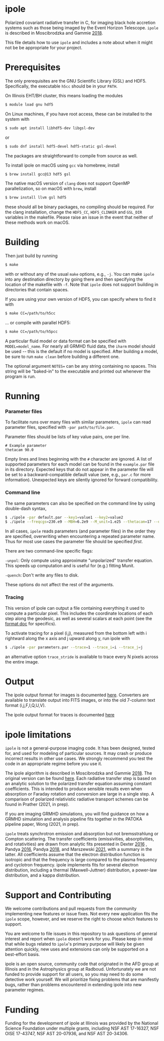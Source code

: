 # ipole
Polarized covariant radiative transfer in C, for imaging black hole accretion systems such as those being imaged by the Event Horizon Telescope. `ipole` is described in Moscibrodzka and Gammie [2018](https://ui.adsabs.harvard.edu/abs/2018MNRAS.475...43M/abstract).

This file details how to use `ipole` and includes a note about when it might not be be appropriate for your project.

# Prerequisites

The only prerequisites are the GNU Scientific Library (GSL) and HDF5. Specifically, the executable ```h5cc``` should be in your ```PATH```.

On Illinois EHT/BH cluster, this means loading the modules
```bash
$ module load gnu hdf5
```

On Linux machines, if you have root access, these can be installed to the system with
```bash
$ sudo apt install libhdf5-dev libgsl-dev
```
or
```bash
$ sudo dnf install hdf5-devel hdf5-static gsl-devel
```
The packages are straightforward to compile from source as well.

To install ipole on macOS using ```gcc``` via homebrew, install 
```bash
$ brew install gcc@13 hdf5 gsl
```

The native macOS version of ```clang``` does not support OpenMP parallelization, so on macOS with ```brew```, install
```bash
$ brew install llvm gsl hdf5
```
these should all be binary packages, no compiling should be required.
For the clang installation, change the ```HDF5_CC```, ```HDF5_CLINKER``` and ```GSL_DIR``` variables in the makefile. Please raise an issue in the event that neither of these methods work on macOS.

# Building

Then just build by running

```bash
$ make
```
with or without any of the usual ```make``` options, e.g., ```-j```.  You can 
make `ipole` into any destination directory by going there and then 
specifying the location of the makefile with ```-f```.  Note that
`ipole` does not support building in directories that contain spaces.

If you are using your own version of HDF5, you can specify where to find it with
```bash
$ make CC=/path/to/h5cc
```

... or compile with parallel HDF5:

```bash
$ make CC=/path/to/h5pcc
```

A particular fluid model or data format can be specified with
```MODEL=model_name```. For nearly all GRMHD fluid data, the ```iharm``` model
should be used -- this is the default if no model is specified.  After building
a model, be sure to run ```make clean``` before building a different one.

The optional argument ```NOTES=``` can be any string containing no spaces.
This string will be "baked-in" to the executable and printed out whenever the
program is run.

# Running

### Parameter files

To facilitate runs over many files with similar parameters,
`ipole` can read parameter files, specified with
```-par path/to/file.par```.

Parameter files should be lists of key value pairs, one per line.

```
# Example parameter
thetacam 90.0
```

Empty lines and lines beginning with the ```#``` character are ignored. A list of supported parameters for each model can be found in the ```example.par``` file in its directory. Expected keys that do not appear in the parameter file will be set to a backward-compatible default value (see, e.g., ```par.c``` for more information). Unexpected keys are silently ignored for forward compatibility.

### Command line

The same parameters can also be specified on the command line by using double-dash syntax,

```bash
$ ./ipole -par default.par --key1=value1 --key2=value2
$ ./ipole --freqcgs=230.e9 --MBH=6.2e9 --M_unit=1.e25 --thetacam=17 --dump=/path/to/dump.h5 --outfile=image.h5
```

In all cases, ```ipole``` reads parameters (and parameter files) in the order  they are specified, overwriting when encountering a repeated parameter name. Thus for most use cases the parameter file should be specified *first*.

There are two command-line specific flags:

```-unpol```: Only compute using approximate "unpolarized" transfer equation. This speeds up computation and is useful for (e.g.) fitting Munit.

```-quench```: Don't write any files to disk.

These options do not affect the rest of the arguments.

### Tracing

This version of ipole can output a file containing everything it used to compute
a particular pixel.  This includes the coordinate locations of each step along
the geodesic, as well as several scalars at each point (see the
[format doc](https://github.com/AFD-Illinois/docs/wiki/Trace-File-Output-Format)
for specifics).

To activate tracing for a pixel (i,j), measured from the bottom left with i
rightward along the x axis and j upward along y, run ipole with

```bash
$ ./ipole -par parameters.par --trace=1 --trace_i=i --trace_j=j
```

an alternative option ```trace_stride``` is available to trace every N pixels
across the entire image.

# Output

The ipole output format for images is documented
[here](https://github.com/AFD-Illinois/docs/wiki/Image-Format).
Converters are available to translate output into FITS images, or into the old
7-column text format (i,j,F,I,Q,U,V).

The ipole output format for traces is documented
[here](https://github.com/AFD-Illinois/docs/wiki/Trace-File-Output-Format)

# ipole limitations

```ipole``` is not a general-purpose imaging code. It has been designed, tested for,
and used for modeling of particular sources.  It may crash or
produce incorrect results in other use cases.  We strongly recommend you test
the code in an appropriate regime before you use it.

The ipole algorithm is described in Moscibrodzka and Gammie 
[2018](https://ui.adsabs.harvard.edu/abs/2018MNRAS.475...43M/abstract).  The
original version can be found [here](https://github.com/moscibrodzka/ipole).
Each radiative transfer step is based on an analytic solution to the
polarized transfer equation assuming constant coefficients. This
is intended to produce sensible results even when absorption or Faraday rotation
and conversion are large in a single step.  A comparison of
polarized relativistic radiative transport schemes can be found in
Prather (2021, in prep).

If you are imaging GRMHD simulations, you will find guidance on how a GRMHD
simulation and analysis pipeline fits together in the PATOKA pipeline paper,
Wong (2021, in prep).

```ipole``` treats synchrotron emission and absorption but not bremsstrahlung or Compton
scattering.  The transfer coefficients (emissivities, absorptivities, and rotativities)
are drawn from analytic fits presented
in Dexter [2016](https://ui.adsabs.harvard.edu/abs/2016MNRAS.462..115D/abstract) , Pandya 
[2016](https://ui.adsabs.harvard.edu/abs/2016ApJ...822...34P/abstract), Pandya 
[2018](https://ui.adsabs.harvard.edu/abs/2018ApJ...868...13P/abstract), and
Marszewski [2021](https://arxiv.org/abs/2108.10359), with a summary in the latter.  All 
coefficients assume that the electron distribution function is isotropic and that the frequency 
is large compared to the plasma frequency and cyclotron frequency. ipole implements fits for 
several electron distribution, including a thermal (Maxwell-Juttner) distribution, a power-law 
distribution, and a kappa distribution.

# Support and Contributing

We welcome contributions and pull requests from the community implementing new features or
issue fixes.  Not every new application fits the `ipole` scope, however, and we reserve
the right to choose which features to support.

You are welcome to file issues in this repository to ask questions of general interest and
report when `ipole` doesn't work for you. Please keep in mind that while bugs related to
`ipole`'s primary purpose will likely be given attention quickly, new uses and extensions
can only be supported on a best-effort basis.

ipole is an open source, community code that originated in the AFD group at Illinois
and in the Astrophysics group at Radboud.  Unfortunately we are not funded to provide support for all
users, so you may need to do some detective work yourself.  We will prioritize
fixing problems that are manifestly bugs, rather than problems encountered in
extending ipole into new parameter regimes.

# Funding

Funding for the development of ipole at Illinois was provided by the National
Science Foundation under multiple grants, including NSF AST 17-16327,
NSF OISE 17-43747, NSF AST 20-07936, and NSF AST 20-34306.


